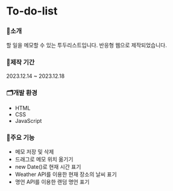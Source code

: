 # To-do-list


### 🔎소개
할 일을 메모할 수 있는 투두리스트입니다. 반응형 웹으로 제작되었습니다.

### 📅제작 기간
2023.12.14 ~ 2023.12.18

### 🗂개발 환경
- HTML
- CSS
- JavaScript

### 🎈주요 기능
- 메모 저장 및 삭제
- 드래그로 메모 위치 옮기기
- new Date()로 현재 시간 표기
- Weather API를 이용한 현재 장소의 날씨 표기
- 명언 API를 이용한 랜덤 명언 표기
